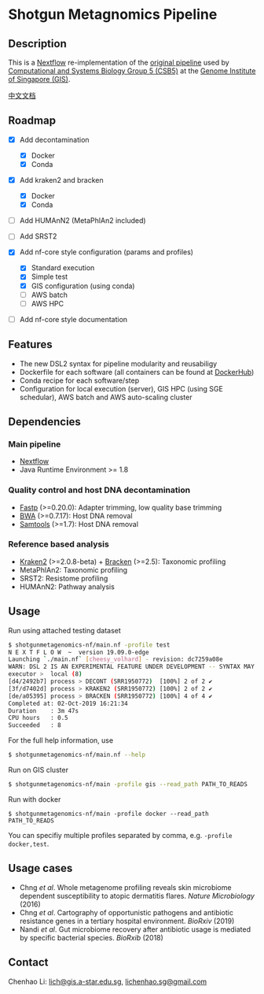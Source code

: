 # Shotgun Metagnomics Pipeline

## Description

This is a [Nextflow](https://www.nextflow.io/) re-implementation of the [original pipeline](https://github.com/lch14forever/shotgun-metagenomics-pipeline) used by [Computational and Systems Biology Group 5 (CSB5)](http://csb5.github.io/) at the [Genome Institute of Singapore (GIS)](https://www.a-star.edu.sg/gis).

[中文文档](README_CN.md)

## Roadmap
 - [x] Add decontamination
   - [x] Docker
   - [x] Conda
 - [x] Add kraken2 and bracken
   - [x] Docker
   - [x] Conda
 - [ ] Add HUMAnN2 (MetaPhlAn2 included)
 - [ ] Add SRST2
 - [x] Add nf-core style configuration (params and profiles)
   - [x] Standard execution
   - [x] Simple test
   - [x] GIS configuration (using conda)
   - [ ] AWS batch
   - [ ] AWS HPC
  - [ ] Add nf-core style documentation


## Features
 - The new DSL2 syntax for pipeline modularity and reusabiligy
 - Dockerfile for each software (all containers can be found at [DockerHub](https://hub.docker.com/u/lichenhao))
 - Conda recipe for each software/step
 - Configuration for local execution (server), GIS HPC (using SGE schedular), AWS batch and AWS auto-scaling cluster


## Dependencies

### Main pipeline
 - [Nextflow](https://www.nextflow.io/)
 - Java Runtime Environment >= 1.8

### Quality control and host DNA decontamination
 - [Fastp](https://github.com/OpenGene/fastp) (>=0.20.0): Adapter trimming, low quality base trimming
 - [BWA](https://github.com/lh3/bwa) (>=0.7.17): Host DNA removal
 - [Samtools](https://github.com/samtools/samtools) (>=1.7): Host DNA removal

### Reference based analysis
 - [Kraken2](https://ccb.jhu.edu/software/kraken2/) (>=2.0.8-beta) + [Bracken](https://ccb.jhu.edu/software/bracken/) (>=2.5): Taxonomic profiling
 - MetaPhlAn2: Taxonomic profiling
 - SRST2: Resistome profiling
 - HUMAnN2: Pathway analysis


## Usage

Run using attached testing dataset

```sh
$ shotgunmetagenomics-nf/main.nf -profile test
N E X T F L O W  ~  version 19.09.0-edge
Launching `./main.nf` [cheesy_volhard] - revision: dc7259a08e
WARN: DSL 2 IS AN EXPERIMENTAL FEATURE UNDER DEVELOPMENT -- SYNTAX MAY CHANGE IN FUTURE RELEASE
executor >  local (8)
[d4/2492b7] process > DECONT (SRR1950772)  [100%] 2 of 2 ✔
[3f/d7402d] process > KRAKEN2 (SRR1950772) [100%] 2 of 2 ✔
[de/a05395] process > BRACKEN (SRR1950772) [100%] 4 of 4 ✔
Completed at: 02-Oct-2019 16:21:34
Duration    : 3m 47s
CPU hours   : 0.5
Succeeded   : 8
```

For the full help information, use

```sh
$ shotgunmetagenomics-nf/main.nf --help
```

Run on GIS cluster

```sh
$ shotgunmetagenomics-nf/main -profile gis --read_path PATH_TO_READS
```

Run with docker

```
$ shotgunmetagenomics-nf/main -profile docker --read_path PATH_TO_READS
```

You can specifiy multiple profiles separated by comma, e.g. `-profile docker,test`.

## Usage cases
 - Chng *et al*. Whole metagenome profiling reveals skin microbiome dependent susceptibility to atopic dermatitis flares. *Nature Microbiology* (2016)
 - Chng *et al*. Cartography of opportunistic pathogens and antibiotic resistance genes in a tertiary hospital environment. *BioRxiv* (2019)
 - Nandi *et al*. Gut microbiome recovery after antibiotic usage is mediated by specific bacterial species. *BioRxib* (2018)

## Contact

Chenhao Li: lich@gis.a-star.edu.sg, lichenhao.sg@gmail.com
